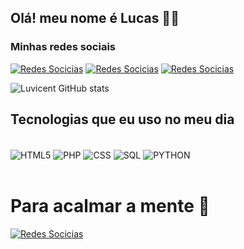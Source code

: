 ## Olá! meu nome é Lucas 🙅‍♂️
### Minhas redes sociais
[![Redes Socicias](https://img.shields.io/badge/Instagram-E4405F?style=for-the-badge&logo=instagram&logoColor=white)](https://www.instagram.com/vicentekss?igsh=NmUyNGxseTg1dXhu&utm_source=qr)
[![Redes Socicias](https://img.shields.io/badge/Twitter-1DA1F2?style=for-the-badge&logo=twitter&logoColor=white)](https://x.com/vcentxs)
[![Redes Socicias](https://img.shields.io/badge/TikTok-000000?style=for-the-badge&logo=tiktok&logoColor=white)](https://www.tiktok.com/@vcentxs?_t=8o2kNLTaAT7&_r=1)

![Luvicent GitHub stats](https://github-readme-stats.vercel.app/api?username=luvicent&show_icons=true&theme=tokyonight)

## Tecnologias que eu uso no meu dia
<div style="display: inline_block"><br/>
    <img align="center" alt="HTML5" src="https://img.shields.io/badge/HTML5-E34F26?style=for-the-badge&logo=html5&logoColor=white"/>
    <img align="center" alt="PHP" src="https://img.shields.io/badge/PHP-777BB4?style=for-the-badge&logo=php&logoColor=white"/>
   <img align="center" alt="CSS" src="https://img.shields.io/badge/CSS3-1572B6?style=for-the-badge&logo=css3&logoColor=white"/>
    <img align="center" alt="SQL" src="https://img.shields.io/badge/MySQL-00000F?style=for-the-badge&logo=mysql&logoColor=white"/> 
    <img align="center" alt="PYTHON" src="https://img.shields.io/badge/Python-14354C?style=for-the-badge&logo=python&logoColor=white" />
</div><br/>

# Para acalmar a mente 🥰

[![Redes Socicias](https://img.shields.io/badge/Spotify-1ED760?&style=for-the-badge&logo=spotify&logoColor=white
)](https://open.spotify.com/playlist/4jPr3dleDoPXsjyxgSsK4x?si=2c491a67a97e4668)
